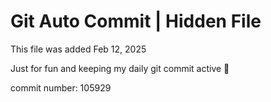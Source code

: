 # Git Auto Commit | Hidden File

This file was added Feb 12, 2025

Just for fun and keeping my daily git commit active 🤪

commit number: 105929
